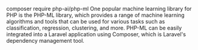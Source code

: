 composer require php-ai/php-ml
One popular machine learning library for PHP is the PHP-ML library, which provides a range of machine learning algorithms and tools that can be used for various tasks such as classification, regression, clustering, and more. PHP-ML can be easily integrated into a Laravel application using Composer, which is Laravel's dependency management tool.